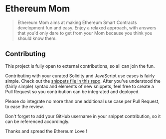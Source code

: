 # Ethereum Mom

> Ethereum Mom aims at making Ethereum Smart Contracts development fun and easy. Enjoy a relaxed approach, with answers that you'd only dare to get from your Mom because you think you should know them.

## Contributing

This project is fully open to external contributions, so all can join the fun.

Contributing with your curated Solidity and JavaScript use cases is fairly simple. Check out the [snippets file in this repo](https://github.com/thomasvds/ethereum-mom/blob/master/src/data/snippets.js). After you've understood the (fairly simple) syntax and elements of new snippets, feel free to create a Pull Request so you contribution can be integrated and deployed.

Please do integrate no more than one additional use case per Pull Request, to ease the review.

Don't forget to add your GitHub username in your snippet contribution, so it can be referenced accordingly.

Thanks and spread the Ethereum Love !
